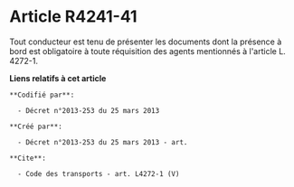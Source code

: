 # Article R4241-41

Tout conducteur est tenu de présenter les documents dont la présence à bord est obligatoire à toute réquisition des agents
mentionnés à l'article L. 4272-1.

**Liens relatifs à cet article**

	**Codifié par**:

	  - Décret n°2013-253 du 25 mars 2013

	**Créé par**:

	  - Décret n°2013-253 du 25 mars 2013 - art.

	**Cite**:

	  - Code des transports - art. L4272-1 (V)
